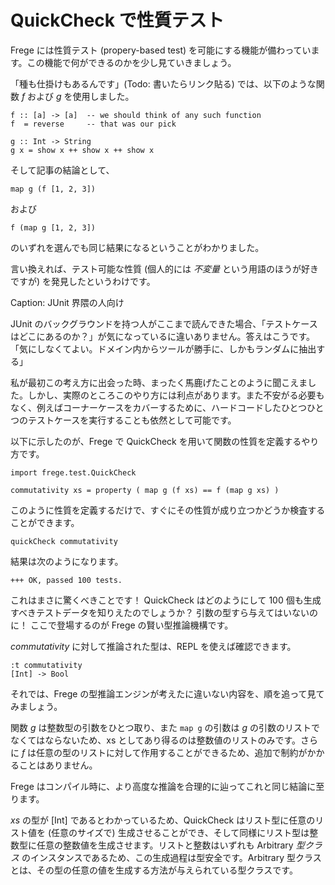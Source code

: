# QuickCheck で性質テスト

Frege には性質テスト (propery-based test) を可能にする機能が備わっています。この機能で何ができるのかを少し見ていきましょう。

「種も仕掛けもあるんです」(Todo: 書いたらリンク貼る) では、以下のような関数 _f_ および _g_ を使用しました。

```
f :: [a] -> [a]  -- we should think of any such function
f  = reverse     -- that was our pick

g :: Int -> String
g x = show x ++ show x ++ show x
```

そして記事の結論として、

```
map g (f [1, 2, 3])
```

および

```
f (map g [1, 2, 3])
```

のいずれを選んでも同じ結果になるということがわかりました。

言い換えれば、テスト可能な性質 (個人的には _不変量_ という用語のほうが好きですが) を発見したというわけです。

Caption: JUnit 界隈の人向け

JUnit のバックグラウンドを持つ人がここまで読んできた場合、「テストケースはどこにあるのか？」が気になっているに違いありません。答えはこうです。「気にしなくてよい。ドメイン内からツールが勝手に、しかもランダムに抽出する」

私が最初この考え方に出会った時、まったく馬鹿げたことのように聞こえました。しかし、実際のところこのやり方には利点があります。また不安がる必要もなく、例えばコーナーケースをカバーするために、ハードコードしたひとつひとつのテストケースを実行することも依然として可能です。

以下に示したのが、Frege で QuickCheck を用いて関数の性質を定義するやり方です。

```
import frege.test.QuickCheck

commutativity xs = property ( map g (f xs) == f (map g xs) )
```

このように性質を定義するだけで、すぐにその性質が成り立つかどうか検査することができます。

```
quickCheck commutativity
```

結果は次のようになります。

```
+++ OK, passed 100 tests.
```

これはまさに驚くべきことです！ QuickCheck はどのようにして 100 個も生成すべきテストデータを知りえたのでしょうか？ 引数の型すら与えてはいないのに！ ここで登場するのが Frege の賢い型推論機構です。

_commutativity_ に対して推論された型は、REPL を使えば確認できます。

```
:t commutativity
[Int] -> Bool
```

それでは、Frege の型推論エンジンが考えたに違いない内容を、順を追って見てみましょう。

関数 _g_ は整数型の引数をひとつ取り、また `map g` の引数は _g_ の引数のリストでなくてはならないため、xs としてあり得るのは整数値のリストのみです。さらに _f_ は任意の型のリストに対して作用することができるため、追加で制約がかかることはありません。

Frege はコンパイル時に、より高度な推論を合理的に辿ってこれと同じ結論に至ります。

_xs_ の型が [Int] であるとわかっているため、QuickCheck はリスト型に任意のリスト値を (任意のサイズで) 生成させることができ、そして同様にリスト型は整数型に任意の整数値を生成させます。リストと整数はいずれも Arbitrary _型クラス_ のインスタンスであるため、この生成過程は型安全です。Arbitrary 型クラスとは、その型の任意の値を生成する方法が与えられている型クラスです。
